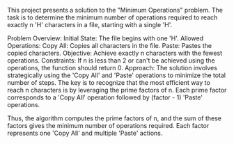This project presents a solution to the "Minimum Operations" problem. The task is to determine the minimum number of operations required to reach exactly n 'H' characters in a file, starting with a single 'H'.

Problem Overview:
Initial State: The file begins with one 'H'.
Allowed Operations:
Copy All: Copies all characters in the file.
Paste: Pastes the copied characters.
Objective: Achieve exactly n characters with the fewest operations.
Constraints: If n is less than 2 or can't be achieved using the operations, the function should return 0.
Approach:
The solution involves strategically using the 'Copy All' and 'Paste' operations to minimize the total number of steps. The key is to recognize that the most efficient way to reach n characters is by leveraging the prime factors of n. Each prime factor corresponds to a 'Copy All' operation followed by (factor - 1) 'Paste' operations.

Thus, the algorithm computes the prime factors of n, and the sum of these factors gives the minimum number of operations required. Each factor represents one 'Copy All' and multiple 'Paste' actions.

